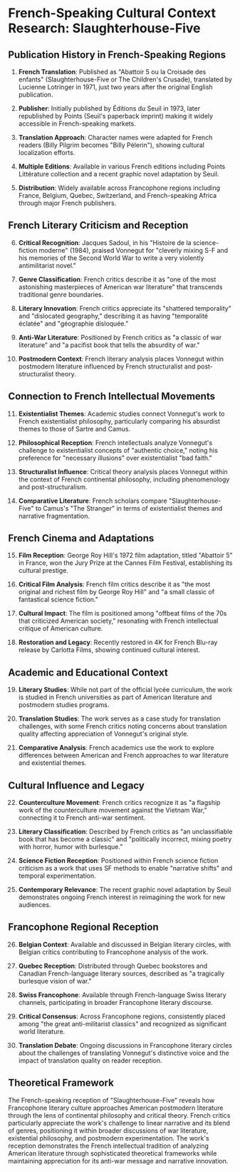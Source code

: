 # French-Speaking Cultural Context Research: Slaughterhouse-Five

## Publication History in French-Speaking Regions

1. **French Translation**: Published as "Abattoir 5 ou la Croisade des enfants" (Slaughterhouse-Five or The Children's Crusade), translated by Lucienne Lotringer in 1971, just two years after the original English publication.

2. **Publisher**: Initially published by Éditions du Seuil in 1973, later republished by Points (Seuil's paperback imprint) making it widely accessible in French-speaking markets.

3. **Translation Approach**: Character names were adapted for French readers (Billy Pilgrim becomes "Billy Pèlerin"), showing cultural localization efforts.

4. **Multiple Editions**: Available in various French editions including Points Littérature collection and a recent graphic novel adaptation by Seuil.

5. **Distribution**: Widely available across Francophone regions including France, Belgium, Quebec, Switzerland, and French-speaking Africa through major French publishers.

## French Literary Criticism and Reception

6. **Critical Recognition**: Jacques Sadoul, in his "Histoire de la science-fiction moderne" (1984), praised Vonnegut for "cleverly mixing S-F and his memories of the Second World War to write a very violently antimilitarist novel."

7. **Genre Classification**: French critics describe it as "one of the most astonishing masterpieces of American war literature" that transcends traditional genre boundaries.

8. **Literary Innovation**: French critics appreciate its "shattered temporality" and "dislocated geography," describing it as having "temporalité éclatée" and "géographie disloquée."

9. **Anti-War Literature**: Positioned by French critics as "a classic of war literature" and "a pacifist book that tells the absurdity of war."

10. **Postmodern Context**: French literary analysis places Vonnegut within postmodern literature influenced by French structuralist and post-structuralist theory.

## Connection to French Intellectual Movements

11. **Existentialist Themes**: Academic studies connect Vonnegut's work to French existentialist philosophy, particularly comparing his absurdist themes to those of Sartre and Camus.

12. **Philosophical Reception**: French intellectuals analyze Vonnegut's challenge to existentialist concepts of "authentic choice," noting his preference for "necessary illusions" over existentialist "bad faith."

13. **Structuralist Influence**: Critical theory analysis places Vonnegut within the context of French continental philosophy, including phenomenology and post-structuralism.

14. **Comparative Literature**: French scholars compare "Slaughterhouse-Five" to Camus's "The Stranger" in terms of existentialist themes and narrative fragmentation.

## French Cinema and Adaptations

15. **Film Reception**: George Roy Hill's 1972 film adaptation, titled "Abattoir 5" in France, won the Jury Prize at the Cannes Film Festival, establishing its cultural prestige.

16. **Critical Film Analysis**: French film critics describe it as "the most original and richest film by George Roy Hill" and "a small classic of fantastical science fiction."

17. **Cultural Impact**: The film is positioned among "offbeat films of the 70s that criticized American society," resonating with French intellectual critique of American culture.

18. **Restoration and Legacy**: Recently restored in 4K for French Blu-ray release by Carlotta Films, showing continued cultural interest.

## Academic and Educational Context

19. **Literary Studies**: While not part of the official lycée curriculum, the work is studied in French universities as part of American literature and postmodern studies programs.

20. **Translation Studies**: The work serves as a case study for translation challenges, with some French critics noting concerns about translation quality affecting appreciation of Vonnegut's original style.

21. **Comparative Analysis**: French academics use the work to explore differences between American and French approaches to war literature and existential themes.

## Cultural Influence and Legacy

22. **Counterculture Movement**: French critics recognize it as "a flagship work of the counterculture movement against the Vietnam War," connecting it to French anti-war sentiment.

23. **Literary Classification**: Described by French critics as "an unclassifiable book that has become a classic" and "politically incorrect, mixing poetry with horror, humor with burlesque."

24. **Science Fiction Reception**: Positioned within French science fiction criticism as a work that uses SF methods to enable "narrative shifts" and temporal experimentation.

25. **Contemporary Relevance**: The recent graphic novel adaptation by Seuil demonstrates ongoing French interest in reimagining the work for new audiences.

## Francophone Regional Reception

26. **Belgian Context**: Available and discussed in Belgian literary circles, with Belgian critics contributing to Francophone analysis of the work.

27. **Quebec Reception**: Distributed through Quebec bookstores and Canadian French-language literary sources, described as "a tragically burlesque vision of war."

28. **Swiss Francophone**: Available through French-language Swiss literary channels, participating in broader Francophone literary discourse.

29. **Critical Consensus**: Across Francophone regions, consistently placed among "the great anti-militarist classics" and recognized as significant world literature.

30. **Translation Debate**: Ongoing discussions in Francophone literary circles about the challenges of translating Vonnegut's distinctive voice and the impact of translation quality on reader reception.

## Theoretical Framework

The French-speaking reception of "Slaughterhouse-Five" reveals how Francophone literary culture approaches American postmodern literature through the lens of continental philosophy and critical theory. French critics particularly appreciate the work's challenge to linear narrative and its blend of genres, positioning it within broader discussions of war literature, existential philosophy, and postmodern experimentation. The work's reception demonstrates the French intellectual tradition of analyzing American literature through sophisticated theoretical frameworks while maintaining appreciation for its anti-war message and narrative innovation.